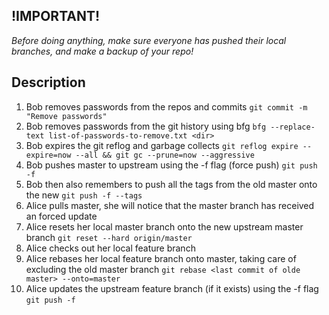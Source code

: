 ## !IMPORTANT!
*Before doing anything, make sure everyone has pushed their local branches, and make a backup of your repo!*

## Description

1. Bob removes passwords from the repos and commits `git commit -m "Remove passwords"`
2. Bob removes passwords from the git history using bfg `bfg --replace-text list-of-passwords-to-remove.txt <dir>`
3. Bob expires the git reflog and garbage collects `git reflog expire --expire=now --all && git gc --prune=now --aggressive`
4. Bob pushes master to upstream using the -f flag (force push) `git push -f`
5. Bob then also remembers to push all the tags from the old master onto the new `git push -f --tags`
6. Alice pulls master, she will notice that the master branch has received an forced update
7. Alice resets her local master branch onto the new upstream master branch `git reset --hard origin/master`
8. Alice checks out her local feature branch
9. Alice rebases her local feature branch onto master, taking care of excluding the old master branch `git rebase <last commit of olde master> --onto=master`
10. Alice updates the upstream feature branch (if it exists) using the -f flag `git push -f`
